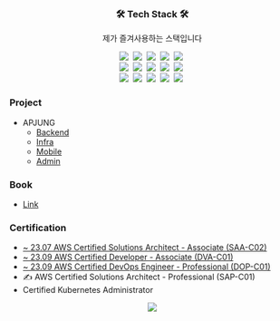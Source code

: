 <h3 align="center">🛠 Tech Stack 🛠</h3>

<p align="center">제가 즐겨사용하는 스택입니다</p>

<p align="center">
  <a><img src="https://img.shields.io/badge/Java-007396?style=flat-square&logo=Java&logoColor=white"/></a>&nbsp 
  <a><img src="https://img.shields.io/badge/SpringBoot-6DB33F?style=flat-square&logo=Spring&logoColor=white"/></a>&nbsp 
  <a><img src="https://img.shields.io/badge/React-61DAFB?style=flat-square&logo=React&logoColor=white"/></a>&nbsp 
  <a><img src="https://img.shields.io/badge/MySQL-4479A1?style=flat-square&logo=mysql&logoColor=white"/></a>&nbsp 
  <a><img src="https://img.shields.io/badge/Redis-DC382D?style=flat-square&logo=Redis&logoColor=white"/></a>&nbsp 
  <br>
  <a><img src="https://img.shields.io/badge/AWS-232F3E?style=flat-square&logo=amazon%20aws&logoColor=white"/></a>&nbsp 
  <a><img src="https://img.shields.io/badge/Kubernetes-326CE5?style=flat-square&logo=Kubernetes&logoColor=white"/></a>&nbsp 
  <a><img src="https://img.shields.io/badge/Docker-2496ED?style=flat-square&logo=Docker&logoColor=white"/></a>&nbsp 
  <a><img src="https://img.shields.io/badge/Jenkins-D24939?style=flat-square&logo=Jenkins&logoColor=white"/></a>&nbsp 
  <a><img src="https://img.shields.io/badge/ArgoCD-269539?style=flat-square&logo=&logoColor=white"/></a>&nbsp 
  <br>
  <a><img src="https://img.shields.io/badge/Jira-0052CC?style=flat-square&logo=Jira&logoColor=white"/></a>&nbsp 
  <a><img src="https://img.shields.io/badge/Confluence-172B4D?style=flat-square&logo=Confluence&logoColor=white"/></a>&nbsp 
  <a><img src="https://img.shields.io/badge/Slack-4A154B?style=flat-square&logo=Slack&logoColor=white"/></a>&nbsp 
  <a><img src="https://img.shields.io/badge/Git-F05032?style=flat-square&logo=Git&logoColor=white"/></a>&nbsp 
  <a><img src="https://img.shields.io/badge/GitHub-181717?style=flat-square&logo=GitHub&logoColor=white"/></a>&nbsp 
</p>

### Project
- APJUNG
  - [Backend](https://github.com/cocoding-ss/apjung-backend)
  - [Infra](https://github.com/cocoding-ss/apjung-gitops)
  - [Mobile](https://github.com/cocoding-ss/apjung-mobile)
  - [Admin](https://github.com/cocoding-ss/apjung-admin)

### Book
- [Link](https://github.com/labyu/labyu/blob/master/BOOKS.md)

### Certification
- [~ 23.07	AWS Certified Solutions Architect - Associate (SAA-C02)](https://www.youracclaim.com/badges/64c8d302-edc8-457e-9699-82a9ca0c0371/public_url)
- [~ 23.09 AWS Certified Developer - Associate (DVA-C01)](https://www.youracclaim.com/badges/01bdbb1f-bcd8-472c-8cf7-aa3351e54fe5/public_url)
- [~ 23.09 AWS Certified DevOps Engineer - Professional (DOP-C01)](https://www.youracclaim.com/badges/a74b2f56-35b5-40ad-8d17-f1f01ec66004/public_url)
- &#9997; AWS Certified Solutions Architect - Professional (SAP-C01)
- Certified Kubernetes Administrator

<p align="center">
  <img src="https://hits.seeyoufarm.com/api/count/incr/badge.svg?url=https%3A%2F%2Fgithub.com%2Flabyu&count_bg=%2379C83D&title_bg=%23555555&icon=&icon_color=%23E7E7E7&title=%EB%B0%A9%EB%AC%B8%EC%9E%90&edge_flat=false">
</p>
